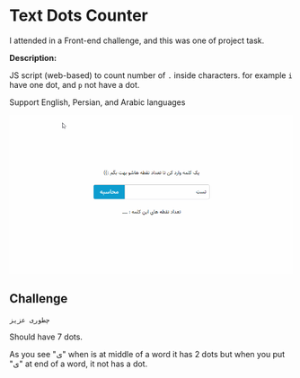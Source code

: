 # Text Dots Counter

I attended in a Front-end challenge, and this was one of project task.

**Description:**

JS script (web-based) to count number of `.` inside characters. for example `i` have one dot, and `p` not have a dot.

Support English, Persian, and Arabic languages

[![](preview.gif)](https://basemax.github.io/TextDotsCounter/)

## Challenge

```
چطوری عزیز
```

Should have 7 dots.

As you see "ی" when is at middle of a word it has 2 dots but when you put "ی" at end of a word, it not has a dot.
